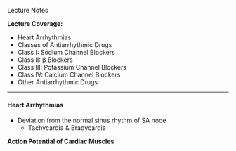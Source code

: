 Lecture Notes

**Lecture Coverage:**
- Heart Arrhythmias
- Classes of Antiarrhythmic Drugs
- Class I: Sodium Channel Blockers
- Class II: β Blockers
- Class III: Potassium Channel Blockers
- Class IV: Calcium Channel Blockers
- Other Antiarrhythmic Drugs

---
#### **Heart Arrhythmias**
- Deviation from the normal sinus rhythm of SA node
	- Tachycardia & Bradycardia

**Action Potential of Cardiac Muscles**